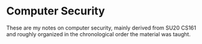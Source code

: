 # Computer Security

These are my notes on computer security, mainly derived from SU20 CS161 and roughly organized in the chronological order the material was taught.

